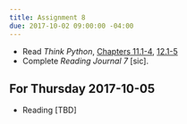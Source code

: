 ```yaml
---
title: Assignment 8
due: 2017-10-02 09:00:00 -04:00
---
```


* Read *Think Python*, [Chapters 11.1-4](http://www.greenteapress.com/thinkpython/html/thinkpython012.html), [12.1-5](http://www.greenteapress.com/thinkpython2/html/thinkpython2013.html)
* Complete *Reading Journal 7* [sic].

## For Thursday 2017-10-05

* Reading [TBD]
